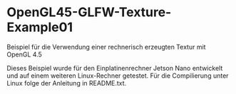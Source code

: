 # OpenGL45-GLFW-Texture-Example01
Beispiel für die Verwendung einer rechnerisch erzeugten Textur mit OpenGL 4.5

Dieses Beispiel wurde für den Einplatinenrechner Jetson Nano entwickelt und auf einem weiteren Linux-Rechner getestet. Für die Compilierung unter Linux folge der Anleitung in README.txt.
